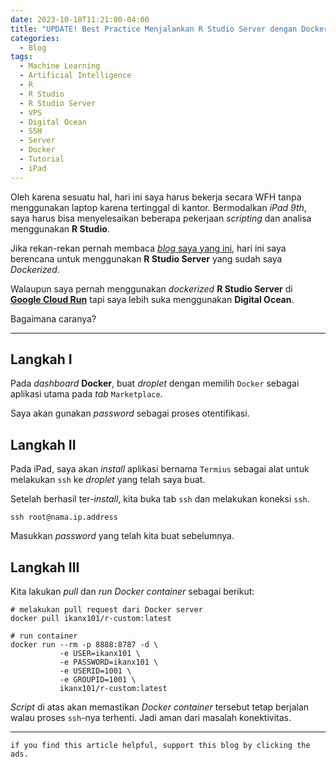 ```yaml
---
date: 2023-10-10T11:21:00-04:00
title: "UPDATE! Best Practice Menjalankan R Studio Server dengan Docker di Digital Ocean"
categories:
  - Blog
tags:
  - Machine Learning
  - Artificial Intelligence
  - R
  - R Studio
  - R Studio Server
  - VPS
  - Digital Ocean
  - SSH
  - Server
  - Docker
  - Tutorial
  - iPad
---
```



Oleh karena sesuatu hal, hari ini saya harus bekerja secara WFH tanpa
menggunakan laptop karena tertinggal di kantor. Bermodalkan *iPad 9th*,
saya harus bisa menyelesaikan beberapa pekerjaan *scripting* dan analisa
menggunakan **R Studio**.

Jika rekan-rekan pernah membaca [*blog* saya yang
ini](https://ikanx101.com/blog/docker-r/), hari ini saya berencana untuk
menggunakan **R Studio Server** yang sudah saya *Dockerized*.

Walaupun saya pernah menggunakan *dockerized* **R Studio Server** di
[**Google Cloud Run**](https://ikanx101.com/blog/docker-cloud-run/) tapi
saya lebih suka menggunakan **Digital Ocean**.

Bagaimana caranya?

------------------------------------------------------------------------

## Langkah I

Pada *dashboard* **Docker**, buat *droplet* dengan memilih `Docker`
sebagai aplikasi utama pada *tab* `Marketplace`.

Saya akan gunakan *password* sebagai proses otentifikasi.

## Langkah II

Pada iPad, saya akan *install* aplikasi bernama `Termius` sebagai alat
untuk melakukan `ssh` ke *droplet* yang telah saya buat.

Setelah berhasil ter-*install*, kita buka tab `ssh` dan melakukan
koneksi `ssh`.

    ssh root@nama.ip.address

Masukkan *password* yang telah kita buat sebelumnya.

## Langkah III

Kita lakukan *pull* dan *run* *Docker container* sebagai berikut:

    # melakukan pull request dari Docker server
    docker pull ikanx101/r-custom:latest

    # run container
    docker run --rm -p 8888:8787 -d \
               -e USER=ikanx101 \
               -e PASSWORD=ikanx101 \
               -e USERID=1001 \
               -e GROUPID=1001 \
               ikanx101/r-custom:latest 

*Script* di atas akan memastikan *Docker container* tersebut tetap
berjalan walau proses `ssh`-nya terhenti. Jadi aman dari masalah
konektivitas.

------------------------------------------------------------------------

`if you find this article helpful, support this blog by clicking the ads.`
